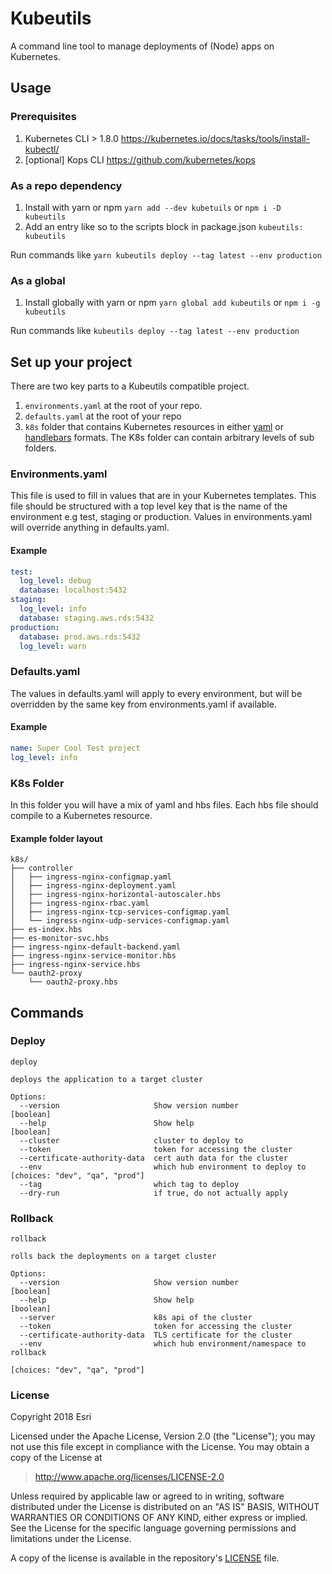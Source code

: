 # Kubeutils

A command line tool to manage deployments of (Node) apps on Kubernetes.

## Usage

### Prerequisites

1. Kubernetes CLI > 1.8.0 https://kubernetes.io/docs/tasks/tools/install-kubectl/
2. [optional] Kops CLI https://github.com/kubernetes/kops

### As a repo dependency
1. Install with yarn or npm `yarn add --dev kubetuils` or `npm i -D kubeutils`
2. Add an entry like so to the scripts block in package.json `kubeutils: kubeutils`

Run commands like `yarn kubeutils deploy --tag latest --env production`

### As a global
1. Install globally with yarn or npm `yarn global add kubeutils` or `npm i -g kubeutils`

Run commands like `kubeutils deploy --tag latest --env production`

## Set up your project

There are two key parts to a Kubeutils compatible project.

1. `environments.yaml` at the root of your repo.
2. `defaults.yaml` at the root of your repo
3.  `k8s` folder that contains Kubernetes resources in either [yaml](http://yaml.org/) or [handlebars](http://handlebarsjs.com/) formats. The K8s folder can contain arbitrary levels of sub folders.

### Environments.yaml

This file is used to fill in values that are in your Kubernetes templates.
This file should be structured with a top level key that is the name of the environment e.g test, staging or production. Values in environments.yaml will override anything in defaults.yaml.

#### Example

```yaml
test:
  log_level: debug
  database: localhost:5432
staging:
  log_level: info
  database: staging.aws.rds:5432
production:
  database: prod.aws.rds:5432
  log_level: warn
```

### Defaults.yaml

The values in defaults.yaml will apply to every environment, but will be overridden by the same key from environments.yaml if available.

#### Example

```yaml
name: Super Cool Test project
log_level: info
```

### K8s Folder

In this folder you will have a mix of yaml and hbs files. Each hbs file should compile to a Kubernetes resource.

#### Example folder layout
```
k8s/
├── controller
│   ├── ingress-nginx-configmap.yaml
│   ├── ingress-nginx-deployment.yaml
│   ├── ingress-nginx-horizontal-autoscaler.hbs
│   ├── ingress-nginx-rbac.yaml
│   ├── ingress-nginx-tcp-services-configmap.yaml
│   └── ingress-nginx-udp-services-configmap.yaml
├── es-index.hbs
├── es-monitor-svc.hbs
├── ingress-nginx-default-backend.yaml
├── ingress-nginx-service-monitor.hbs
├── ingress-nginx-service.hbs
└── oauth2-proxy
    └── oauth2-proxy.hbs
```

## Commands

### Deploy
```
deploy

deploys the application to a target cluster

Options:
  --version                     Show version number                                        [boolean]
  --help                        Show help                                                  [boolean]
  --cluster                     cluster to deploy to
  --token                       token for accessing the cluster
  --certificate-authority-data  cert auth data for the cluster
  --env                         which hub environment to deploy to    [choices: "dev", "qa", "prod"]
  --tag                         which tag to deploy
  --dry-run                     if true, do not actually apply
```

### Rollback
```
rollback

rolls back the deployments on a target cluster

Options:
  --version                     Show version number                                        [boolean]
  --help                        Show help                                                  [boolean]
  --server                      k8s api of the cluster
  --token                       token for accessing the cluster
  --certificate-authority-data  TLS certificate for the cluster
  --env                         which hub environment/namespace to rollback
                                                                      [choices: "dev", "qa", "prod"]
```

### License

Copyright 2018 Esri

Licensed under the Apache License, Version 2.0 (the "License");
you may not use this file except in compliance with the License.
You may obtain a copy of the License at

> http://www.apache.org/licenses/LICENSE-2.0

Unless required by applicable law or agreed to in writing, software
distributed under the License is distributed on an "AS IS" BASIS,
WITHOUT WARRANTIES OR CONDITIONS OF ANY KIND, either express or implied.
See the License for the specific language governing permissions and
limitations under the License.

A copy of the license is available in the repository's [LICENSE](./LICENSE) file.
